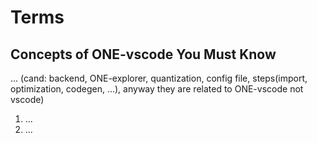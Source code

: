 # Terms

## Concepts of ONE-vscode You Must Know

... (cand: backend, ONE-explorer, quantization, config file, steps(import, optimization, codegen, ...), anyway they are related to ONE-vscode not vscode)

1. ...
2. ...
